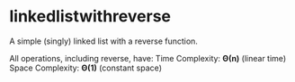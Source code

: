 # linkedlistwithreverse
A simple (singly) linked list with a reverse function.

All operations, including reverse, have:
Time Complexity: **Θ(n)** (linear time)
Space Complexity: **Θ(1)** (constant space)
